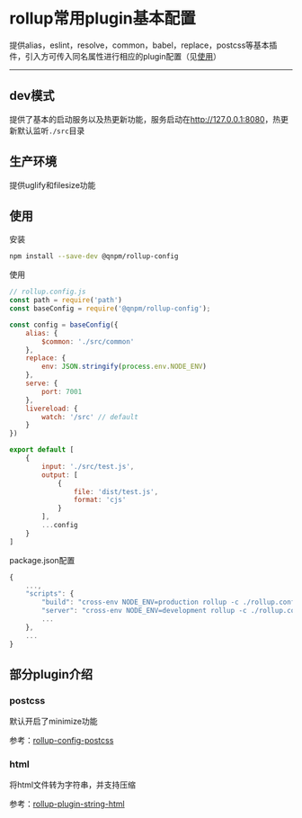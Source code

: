 # rollup常用plugin基本配置

提供alias，eslint，resolve，common，babel，replace，postcss等基本插件，引入方可传入同名属性进行相应的plugin配置（见[使用](#使用)）

---

## dev模式

提供了基本的启动服务以及热更新功能，服务启动在<http://127.0.0.1:8080>，热更新默认监听`./src`目录

## 生产环境

提供uglify和filesize功能

## 使用

安装

```bash
npm install --save-dev @qnpm/rollup-config
```

使用

```js
// rollup.config.js
const path = require('path')
const baseConfig = require('@qnpm/rollup-config');

const config = baseConfig({
    alias: {
        $common: './src/common'
    },
    replace: {
        env: JSON.stringify(process.env.NODE_ENV)
    },
    serve: {
        port: 7001
    },
    livereload: {
        watch: '/src' // default
    }
})

export default [
    {
        input: './src/test.js',
        output: [
            {
                file: 'dist/test.js',
                format: 'cjs'
            }
        ],
        ...config
    }
]
```

package.json配置

```js
{
    ...,
    "scripts": {
        "build": "cross-env NODE_ENV=production rollup -c ./rollup.config.js",
        "server": "cross-env NODE_ENV=development rollup -c ./rollup.config.js --watch",
        ...
    },
    ...
}
```

## 部分plugin介绍

### postcss

默认开启了minimize功能

参考：[rollup-config-postcss](https://github.com/egoist/rollup-plugin-postcss)

### html
将html文件转为字符串，并支持压缩

参考：[rollup-plugin-string-html](https://github.com/hyhappy/rollup-plugin-string-html)